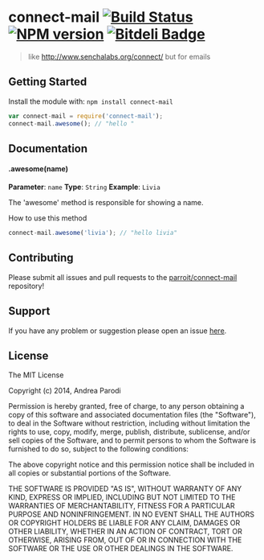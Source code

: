 # connect-mail [![Build Status](https://secure.travis-ci.org/parroit/connect-mail.png?branch=master)](http://travis-ci.org/parroit/connect-mail) [![NPM version](https://badge-me.herokuapp.com/api/npm/connect-mail.png)](http://badges.enytc.com/for/npm/connect-mail) [![Bitdeli Badge](https://d2weczhvl823v0.cloudfront.net/parroit/connect-mail/trend.png)](https://bitdeli.com/free "Bitdeli Badge")

> like http://www.senchalabs.org/connect/ but for emails

## Getting Started
Install the module with: `npm install connect-mail`

```javascript
var connect-mail = require('connect-mail');
connect-mail.awesome(); // "hello "
```

## Documentation

#### .awesome(name)

**Parameter**: `name`
**Type**: `String`
**Example**: `Livia`

The 'awesome' method is responsible for showing a name.

How to use this method

```javascript
connect-mail.awesome('livia'); // "hello livia"
```

## Contributing

Please submit all issues and pull requests to the [parroit/connect-mail](http://github.com/parroit/connect-mail) repository!

## Support
If you have any problem or suggestion please open an issue [here](https://github.com/parroit/connect-mail/issues).

## License 

The MIT License

Copyright (c) 2014, Andrea Parodi

Permission is hereby granted, free of charge, to any person
obtaining a copy of this software and associated documentation
files (the "Software"), to deal in the Software without
restriction, including without limitation the rights to use,
copy, modify, merge, publish, distribute, sublicense, and/or sell
copies of the Software, and to permit persons to whom the
Software is furnished to do so, subject to the following
conditions:

The above copyright notice and this permission notice shall be
included in all copies or substantial portions of the Software.

THE SOFTWARE IS PROVIDED "AS IS", WITHOUT WARRANTY OF ANY KIND,
EXPRESS OR IMPLIED, INCLUDING BUT NOT LIMITED TO THE WARRANTIES
OF MERCHANTABILITY, FITNESS FOR A PARTICULAR PURPOSE AND
NONINFRINGEMENT. IN NO EVENT SHALL THE AUTHORS OR COPYRIGHT
HOLDERS BE LIABLE FOR ANY CLAIM, DAMAGES OR OTHER LIABILITY,
WHETHER IN AN ACTION OF CONTRACT, TORT OR OTHERWISE, ARISING
FROM, OUT OF OR IN CONNECTION WITH THE SOFTWARE OR THE USE OR
OTHER DEALINGS IN THE SOFTWARE.

